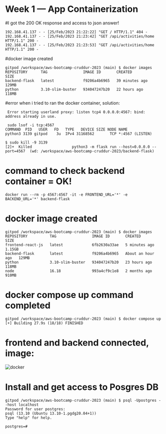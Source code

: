 # Week 1 — App Containerization

#I got the 200 OK response and access to json answer! 
`````
192.168.41.137 - - [25/Feb/2023 21:22:22] "GET / HTTP/1.1" 404 -
192.168.41.137 - - [25/Feb/2023 21:23:42] "GET /api/activities/home HTTP/1.1" 200 -
192.168.41.137 - - [25/Feb/2023 21:23:53] "GET /api/activities/home HTTP/1.1" 200 -
``````

#docker image created
````
gitpod /workspace/aws-bootcamp-cruddur-2023 (main) $ docker images
REPOSITORY      TAG                IMAGE ID       CREATED          SIZE
backend-flask   latest             f9206a4b6965   39 minutes ago   129MB
python          3.10-slim-buster   934047247b20   22 hours ago     118MB
````

#error when i tried to ran the docker container, solution:
````
 Error starting userland proxy: listen tcp4 0.0.0.0:4567: bind: address already in use.

 sudo lsof -i tcp:4567
COMMAND  PID   USER   FD   TYPE   DEVICE SIZE NODE NAME
python3 3139 gitpod    3u  IPv4 31168562       TCP *:4567 (LISTEN)

$ sudo kill -9 3139
[2]+  Killed                  python3 -m flask run --host=0.0.0.0 --port=4567  (wd: /workspace/aws-bootcamp-cruddur-2023/backend-flask)
````

# command to check backend container = OK! 
```
docker run --rm -p 4567:4567 -it -e FRONTEND_URL='*' -e BACKEND_URL='*' backend-flask
```

# docker image created
```
gitpod /workspace/aws-bootcamp-cruddur-2023 (main) $ docker images
REPOSITORY          TAG                IMAGE ID       CREATED             SIZE
frontend-react-js   latest             6fb2630a33ae   5 minutes ago       1.15GB
backend-flask       latest             f9206a4b6965   About an hour ago   129MB
python              3.10-slim-buster   934047247b20   23 hours ago        118MB
node                16.18              993a4cf9c1e8   2 months ago        910MB
````

# docker compose up command completed
````
gitpod /workspace/aws-bootcamp-cruddur-2023 (main) $ docker compose up
[+] Building 27.9s (18/18) FINISHED    
````
# frontend and backend connected, image:

![docker](https://user-images.githubusercontent.com/17748375/221382584-901ca3cd-aea2-4e97-9ec3-b047b3f35222.png)

# Install and get access to Posgres DB
````
gitpod /workspace/aws-bootcamp-cruddur-2023 (main) $ psql -Upostgres --host localhost
Password for user postgres: 
psql (13.10 (Ubuntu 13.10-1.pgdg20.04+1))
Type "help" for help.

postgres=# 
````
